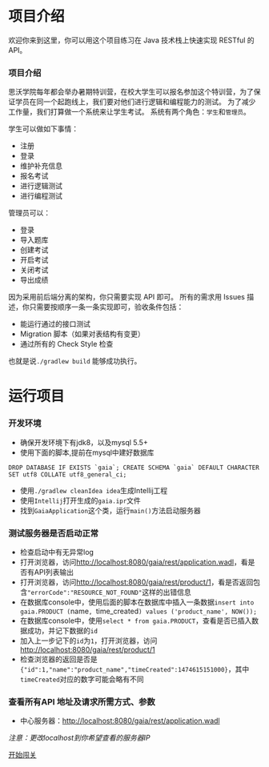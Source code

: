 项目介绍
===
欢迎你来到这里，你可以用这个项目练习在 Java 技术栈上快速实现 RESTful 的 API。

### 项目介绍
思沃学院每年都会举办暑期特训营，在校大学生可以报名参加这个特训营，为了保证学员在同一个起跑线上，我们要对他们进行逻辑和编程能力的测试。
为了减少工作量，我们打算做一个系统来让学生考试。
系统有两个角色：`学生`和`管理员`。

学生可以做如下事情：
* 注册
* 登录
* 维护补充信息
* 报名考试
* 进行逻辑测试
* 进行编程测试

管理员可以：
* 登录
* 导入题库
* 创建考试
* 开启考试
* 关闭考试
* 导出成绩

因为采用前后端分离的架构，你只需要实现 API 即可。
所有的需求用 Issues 描述，你只需要按顺序一条一条实现即可，验收条件包括：
* 能运行通过的接口测试
* Migration 脚本（如果对表结构有变更）
* 通过所有的 Check Style 检查

也就是说`./gradlew build` 能够成功执行。

运行项目
==========

### 开发环境
- 确保开发环境下有jdk8，以及mysql 5.5+
- 使用下面的脚本,提前在mysql中建好数据库

```
DROP DATABASE IF EXISTS `gaia`; CREATE SCHEMA `gaia` DEFAULT CHARACTER SET utf8 COLLATE utf8_general_ci;
```

- 使用`./gradlew cleanIdea idea`生成Intellij工程
- 使用`Intellij`打开生成的`gaia.ipr`文件
- 找到`GaiaApplication`这个类，运行`main()`方法启动服务器

### 测试服务器是否启动正常

- 检查启动中有无异常log
- 打开浏览器，访问<http://localhost:8080/gaia/rest/application.wadl>，看是否有API列表输出
- 打开浏览器，访问<http://localhost:8080/gaia/rest/product/1>，看是否返回包含`"errorCode":"RESOURCE_NOT_FOUND"`这样的出错信息
- 在数据库console中，使用后面的脚本在数据库中插入一条数据`insert into gaia.PRODUCT (`name`, `time_created`) values ('product_name', NOW());`
- 在数据库console中，使用`select * from gaia.PRODUCT`，查看是否已插入数据成功，并记下数据的`id`
- 加入上一步记下的`id`为`1`，打开浏览器，访问<http://localhost:8080/gaia/rest/product/1>
- 检查浏览器的返回是否是 `{"id":1,"name":"product_name","timeCreated":1474615151000}`，其中`timeCreated`对应的数字可能会略有不同

### 查看所有API 地址及请求所需方式、参数

- 中心服务器：<http://localhost:8080/gaia/rest/application.wadl>

*注意：更改localhost到你希望查看的服务器IP*

[开始闯关](#1)
